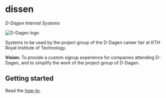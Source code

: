 # dissen
*D-Dagen Internal Systems*

![D-Dagen logo](dissen/common_static/d-dagen-loco_medium.png)

Systems to be used by the project group of the D-Dagen career fair at KTH Royal Institute of Technology.

**Vision:** To provide a custom signup experience for companies attending D-Dagen, and to simplify the work of the project group of D-Dagen.

## Getting started
Read the [how-to](dissen/howto.md).
